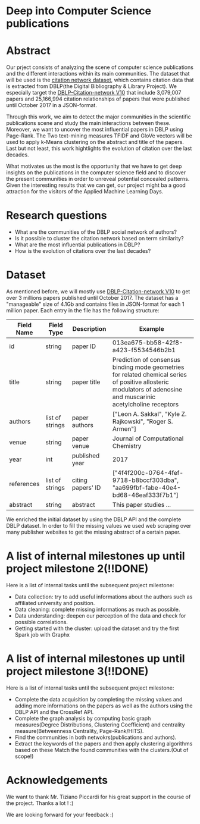 # Deep into Computer Science publications

# Abstract  

Our prject consists of analyzing the scene of computer science publications and the different interactions within its main communities. The dataset that will be used is the [citation network dataset](https://aminer.org/citation), which contains citation data that is extracted from DBLP(the Digital Bibliography & Library Project). We especially target the [DBLP-Citation-network V10](https://aminer.org/citation) that include 3,079,007 papers and 25,166,994 citation relationships of papers that were published until October 2017 in a JSON-format.  
    
Through this work, we aim to detect the major communities in the scientific publications scene and study the main interactions between these. Moreover, we want to uncover the most influential papers in DBLP using Page-Rank. The Two text-mining measures TFIDF and GloVe vectors will be used to apply k-Means clustering on the abstract and title of the papers. Last but not least, this work hightlights the evolution of citation over the last decades.
    
What motivates us the most is the opportunity that we have to get deep insights on the publications in the computer science field and to  discover the present communities in order to unreveal potential concealed patterns. Given the interesting results that we can get, our project might ba a good attraction for the visitors of the Applied Machine Learning Days.


# Research questions  

* What are the communities of the DBLP social network of authors?
* Is it possible to cluster the citation network based on term similarity?
* What are the most influential publications in DBLP?
* How is the evolution of citations over the last decades?


# Dataset  

As mentioned before, we will mostly use [DBLP-Citation-network V10](https://aminer.org/citation) to get over 3 millions papers published until October 2017. 
The dataset has a "manageable" size of 4.1Gb and contains files in JSON-format for each 1 million paper. Each entry in the file has the following structure:  

| Field Name | Field Type      | Description       | Example                                                                                                                                                           |
|------------|-----------------|-------------------|-------------------------------------------------------------------------------------------------------------------------------------------------------------------|
| id         | string          | paper ID             | 013ea675-bb58-42f8-a423-f5534546b2b1                                                                                                                            |
| title      | string          | paper title       | Prediction of consensus binding mode geometries for related chemical series of positive allosteric modulators of adenosine and muscarinic acetylcholine receptors |
| authors    | list of strings | paper authors     | ["Leon A. Sakkal", "Kyle Z. Rajkowski", "Roger S. Armen"]                                                                                                         |
| venue      | string          | paper venue       | Journal of Computational Chemistry                                                                                                                                |
| year       | int             | published year    | 2017                                                                                                                                                              |
| references | list of strings | citing papers' ID | ["4f4f200c-0764-4fef-9718-b8bccf303dba", "aa699fbf-fabe-40e4-bd68-46eaf333f7b1"]                                                                                  |
| abstract   | string          | abstract          | This paper studies ...                                                                                                                                            |  

We enriched the initial dataset by using the DBLP API and the complete DBLP dataset. In order to fill the missing values we used web scraping over many publisher websites to get the missing abstract of a certain paper.

# A list of internal milestones up until project milestone 2(!!DONE)

Here is a list of internal tasks until the subsequent project milestone:  
*  Data collection: try to add useful informations about the authors such as affiliated university and position.
*  Data cleaning: complete missing informations as much as possible.
*  Data understanding: deepen our perception of the data and check for possible correlations.
*  Getting started with the cluster: upload the dataset and try the first Spark job with Graphx

# A list of internal milestones up until project milestone 3(!!DONE)

Here is a list of internal tasks until the subsequent project milestone:  
*  Complete the data acquisition by completing the missing values and adding more informations on the papers as well as the authors using the DBLP API and the CrossRef API.
*  Complete the graph analysis by computing basic graph measures(Degree Distributions, Clustering Coefficient) and centrality measure(Betweenness Centrality, Page-Rank/HITS).
*  Find the communities in both netwokrs(publications and authors).
*  Extract the keywords of the papers and then apply clustering algorithms based on these
Match the found communities with the clusters.(Out of scope!)

# Acknowledgements  
We want to thank Mr. Tiziano Piccardi for his great support in the course of the project. Thanks a lot ! :)

We are looking forward for your feedback :)
